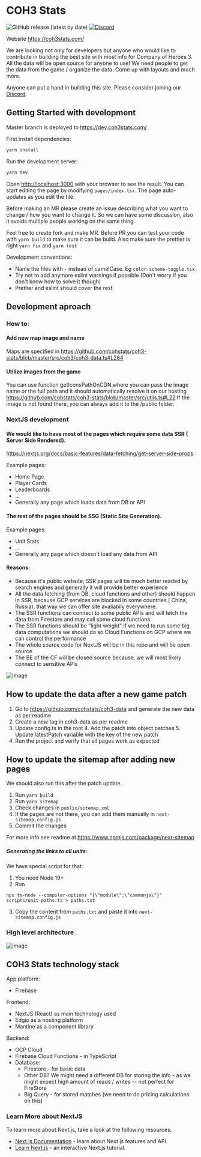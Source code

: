 # COH3 Stats

![GitHub release (latest by date)](https://img.shields.io/github/v/release/cohstats/coh3-stats)
[![Discord](https://img.shields.io/badge/Chat%20on-Discord-%235865f2)](https://discord.gg/jRrnwqMfkr)

Website https://coh3stats.com/

We are looking not only for developers but anyone who would like to contribute
in building the best site with most info for Company of Heroes 3. All the data will
be open source for anyone to use! We need people to get the data from the game
/ organize the data. Come up with layouts and much more.

Anyone can put a hand in building this site. Please consider joining our [Discord](https://discord.gg/jRrnwqMfkr).

## Getting Started with development

Master branch is deployed to https://dev.coh3stats.com/

First install dependencies:

```bash
yarn install
```

Run the development server:

```bash
yarn dev
```

Open [http://localhost:3000](http://localhost:3000) with your browser to see the result.
You can start editing the page by modifying `pages/index.tsx`. The page auto-updates as you edit the file.

Before making an MR please create an issue describing what you want to change / how you want to change it.
So we can have some discussion, also it avoids multiple people working on the same thing.

Feel free to create fork and make MR. Before PR you can test your code with `yarn build` to make sure it can be build.
Also make sure the prettier is right `yarn fix` and `yarn test`

Development conventions:

- Name the files with `-` instead of camelCase. Eg `color-scheme-toggle.tsx`
- Try not to add anymore eslint warnings if possible (Don't worry if you don't know how to solve it though)
- Prettier and eslint should cover the rest

## Development aproach

### How to:

#### Add new map image and name

Maps are specified in https://github.com/cohstats/coh3-stats/blob/master/src/coh3/coh3-data.ts#L284

#### Utilize images from the game

You can use function getIconsPathOnCDN where you can pass the image name or the full path and it should automatically
resolve it on our hosting
https://github.com/cohstats/coh3-stats/blob/master/src/utils.ts#L22
If the image is not found there, you can always add it to the /public folder.

### NextJS development

#### We would like to have most of the pages which require some data SSR ( Server Side Rendered).

https://nextjs.org/docs/basic-features/data-fetching/get-server-side-props.

Example pages:

- Home Page
- Player Cards
- Leaderboards
- ...
- Generally any page which loads data from DB or API

#### The rest of the pages should be SSG (Static Site Generation).

Example pages:

- Unit Stats
- ...
- Generally any page which doesn't load any data from API

#### Reasons:

- Because it's public website, SSR pages will be much better readed by search engines and generally it will provide
  better experience
- All the data fetching (from DB, cloud functions and other) should happen in SSR, because GCP services are blocked in
  some countries ( China, Russia), that way we can offer site avaliabily everywhere.
- The SSR functions can connect to some public APIs and will fetch the data from Firestore and may call some cloud
  functions
- The SSR functions should be "light weight" if we need to run some big data computations we should do so Cloud
  Functions on GCP where we can control the performance
- The whole source code for NextJS will be in this repo and will be open source
- The BE of the CF will be closed source because, we will most likely connect to sensitive APIs

![image](https://user-images.githubusercontent.com/8086995/217599315-ff660c70-e9d6-4e99-88b9-c4ea21892433.png)

## How to update the data after a new game patch

1. Go to https://github.com/cohstats/coh3-data and generate the new data as per readme
2. Create a new tag in coh3-data as per readme
3. Update config.ts in the root 4. Add the patch into object patches 5. Update latestPatch variable with the key of the new patch
4. Run the project and verify that all pages work as expected

## How to update the sitemap after adding new pages

We should also run this after the patch update.

1. Run `yarn build`
2. Run `yarn sitemap`
3. Check changes in `public/sitemap.xml`
4. If the pages are not there, you can add them manually in `next-sitemap.config.js`
5. Commit the changes

For more info see readme at https://www.npmjs.com/package/next-sitemap

##### Generating the links to all units:

We have special script for that.

1. You need Node 19+
2. Run

```
npx ts-node --compiler-options "{\"module\":\"commonjs\"}" scripts/unit-paths.ts > paths.txt
```

3. Copy the content from `paths.txt` and paste it into `next-sitemap.config.js`

### High level architecture

![image](https://user-images.githubusercontent.com/8086995/217594185-93c7d83a-cb5f-4b93-a26d-bcc32d805d41.png)

## COH3 Stats technology stack

App platform:

- Firebase

Frontend:

- NextJS (React) as main technology used
- Edgio as a hosting platform
- Mantine as a component library

Backend:

- GCP Cloud
- Firebase Cloud Functions - in TypeScript
- Database:
  - Firestore - for basic data
  - Other DB? We might need a different DB for storing the info - as we might expect high amount of reads / writes --
    not perfect for FireStore
  - Big Query - for stored matches (we need to do pricing calculations on this)

### Learn More about NextJS

To learn more about Next.js, take a look at the following resources:

- [Next.js Documentation](https://nextjs.org/docs) - learn about Next.js features and API.
- [Learn Next.js](https://nextjs.org/learn) - an interactive Next.js tutorial.
